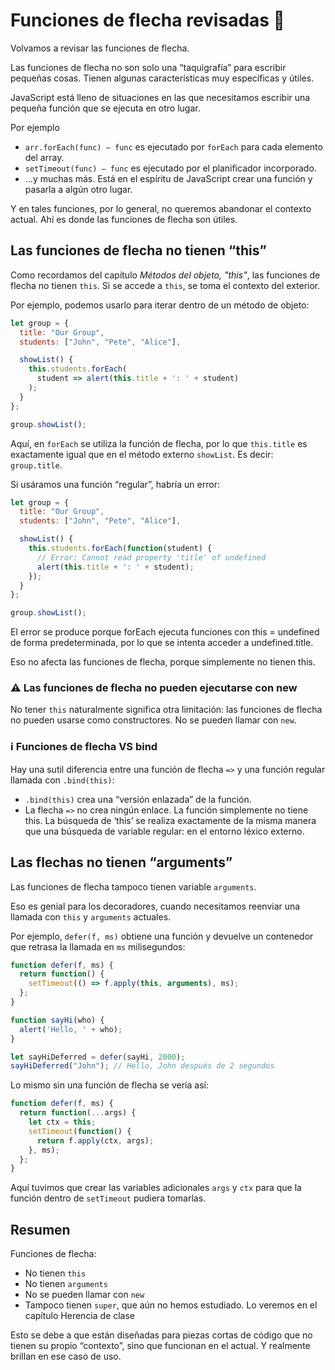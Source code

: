 # Funciones de flecha revisadas 🏹

Volvamos a revisar las funciones de flecha.

Las funciones de flecha no son solo una “taquigrafía” para escribir pequeñas cosas. Tienen algunas características muy específicas y útiles.

JavaScript está lleno de situaciones en las que necesitamos escribir una pequeña función que se ejecuta en otro lugar.

Por ejemplo

* `arr.forEach(func) – func` es ejecutado por `forEach` para cada elemento del array.
* `setTimeout(func) – func` es ejecutado por el planificador incorporado.
* …y muchas más.
Está en el espíritu de JavaScript crear una función y pasarla a algún otro lugar.

Y en tales funciones, por lo general, no queremos abandonar el contexto actual. Ahí es donde las funciones de flecha son útiles.

## Las funciones de flecha no tienen “this”

Como recordamos del capítulo *Métodos del objeto, "this"*, las funciones de flecha no tienen `this`. Si se accede a `this`, se toma el contexto del exterior.

Por ejemplo, podemos usarlo para iterar dentro de un método de objeto:

````js
let group = {
  title: "Our Group",
  students: ["John", "Pete", "Alice"],

  showList() {
    this.students.forEach(
      student => alert(this.title + ': ' + student)
    );
  }
};

group.showList();
````

Aquí, en `forEach` se utiliza la función de flecha, por lo que `this.title` es exactamente igual que en el método externo `showList`. Es decir: `group.title`.

Si usáramos una función “regular”, habría un error:

````js
let group = {
  title: "Our Group",
  students: ["John", "Pete", "Alice"],

  showList() {
    this.students.forEach(function(student) {
      // Error: Cannot read property 'title' of undefined
      alert(this.title + ': ' + student);
    });
  }
};

group.showList();
````

El error se produce porque forEach ejecuta funciones con this = undefined de forma predeterminada, por lo que se intenta acceder a undefined.title.

Eso no afecta las funciones de flecha, porque simplemente no tienen this.

### ⚠️ Las funciones de flecha no pueden ejecutarse con new
No tener `this` naturalmente significa otra limitación: las funciones de flecha no pueden usarse como constructores. No se pueden llamar con `new`.

### ℹ️ Funciones de flecha VS bind
Hay una sutil diferencia entre una función de flecha `=>` y una función regular llamada con `.bind(this)`:

* `.bind(this)` crea una “versión enlazada” de la función.
* La flecha `=>` no crea ningún enlace. La función simplemente no tiene this. La búsqueda de ‘this’ se realiza exactamente de la misma manera que una búsqueda de variable regular: en el entorno léxico externo.

## Las flechas no tienen “arguments”

Las funciones de flecha tampoco tienen variable `arguments`.

Eso es genial para los decoradores, cuando necesitamos reenviar una llamada con `this` y `arguments` actuales.

Por ejemplo, `defer(f, ms)` obtiene una función y devuelve un contenedor que retrasa la llamada en `ms` milisegundos:

````js
function defer(f, ms) {
  return function() {
    setTimeout(() => f.apply(this, arguments), ms);
  };
}

function sayHi(who) {
  alert('Hello, ' + who);
}

let sayHiDeferred = defer(sayHi, 2000);
sayHiDeferred("John"); // Hello, John después de 2 segundos
````

Lo mismo sin una función de flecha se vería así:

````js
function defer(f, ms) {
  return function(...args) {
    let ctx = this;
    setTimeout(function() {
      return f.apply(ctx, args);
    }, ms);
  };
}
````

Aquí tuvimos que crear las variables adicionales `args` y `ctx` para que la función dentro de `setTimeout` pudiera tomarlas.

## Resumen

Funciones de flecha:

* No tienen `this`
* No tienen `arguments`
* No se pueden llamar con `new`
* Tampoco tienen `super`, que aún no hemos estudiado. Lo veremos en el capítulo Herencia de clase

Esto se debe a que están diseñadas para piezas cortas de código que no tienen su propio “contexto”, sino que funcionan en el actual. Y realmente brillan en ese caso de uso.

